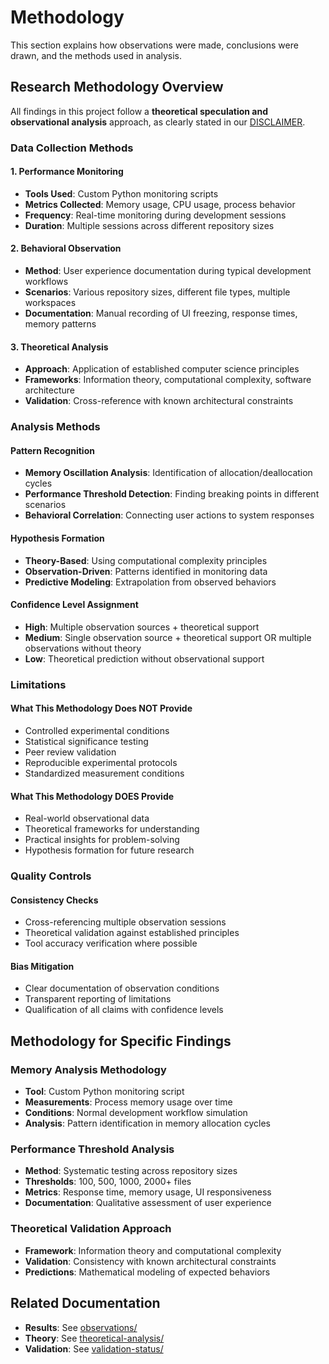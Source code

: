 # Methodology

This section explains how observations were made, conclusions were drawn, and the methods used in analysis.

## Research Methodology Overview

All findings in this project follow a **theoretical speculation and observational analysis** approach, as clearly stated in our [DISCLAIMER](../../DISCLAIMER.md).

### Data Collection Methods

#### 1. Performance Monitoring
- **Tools Used**: Custom Python monitoring scripts
- **Metrics Collected**: Memory usage, CPU usage, process behavior
- **Frequency**: Real-time monitoring during development sessions
- **Duration**: Multiple sessions across different repository sizes

#### 2. Behavioral Observation
- **Method**: User experience documentation during typical development workflows
- **Scenarios**: Various repository sizes, different file types, multiple workspaces
- **Documentation**: Manual recording of UI freezing, response times, memory patterns

#### 3. Theoretical Analysis
- **Approach**: Application of established computer science principles
- **Frameworks**: Information theory, computational complexity, software architecture
- **Validation**: Cross-reference with known architectural constraints

### Analysis Methods

#### Pattern Recognition
- **Memory Oscillation Analysis**: Identification of allocation/deallocation cycles
- **Performance Threshold Detection**: Finding breaking points in different scenarios
- **Behavioral Correlation**: Connecting user actions to system responses

#### Hypothesis Formation
- **Theory-Based**: Using computational complexity principles
- **Observation-Driven**: Patterns identified in monitoring data
- **Predictive Modeling**: Extrapolation from observed behaviors

#### Confidence Level Assignment
- **High**: Multiple observation sources + theoretical support
- **Medium**: Single observation source + theoretical support OR multiple observations without theory
- **Low**: Theoretical prediction without observational support

### Limitations

#### What This Methodology Does NOT Provide
- Controlled experimental conditions
- Statistical significance testing
- Peer review validation
- Reproducible experimental protocols
- Standardized measurement conditions

#### What This Methodology DOES Provide
- Real-world observational data
- Theoretical frameworks for understanding
- Practical insights for problem-solving
- Hypothesis formation for future research

### Quality Controls

#### Consistency Checks
- Cross-referencing multiple observation sessions
- Theoretical validation against established principles
- Tool accuracy verification where possible

#### Bias Mitigation
- Clear documentation of observation conditions
- Transparent reporting of limitations
- Qualification of all claims with confidence levels

## Methodology for Specific Findings

### Memory Analysis Methodology
- **Tool**: Custom Python monitoring script
- **Measurements**: Process memory usage over time
- **Conditions**: Normal development workflow simulation
- **Analysis**: Pattern identification in memory allocation cycles

### Performance Threshold Analysis
- **Method**: Systematic testing across repository sizes
- **Thresholds**: 100, 500, 1000, 2000+ files
- **Metrics**: Response time, memory usage, UI responsiveness
- **Documentation**: Qualitative assessment of user experience

### Theoretical Validation Approach
- **Framework**: Information theory and computational complexity
- **Validation**: Consistency with known architectural constraints
- **Predictions**: Mathematical modeling of expected behaviors

## Related Documentation

- **Results**: See [observations/](../observations/)
- **Theory**: See [theoretical-analysis/](../theoretical-analysis/)
- **Validation**: See [validation-status/](../validation-status/)